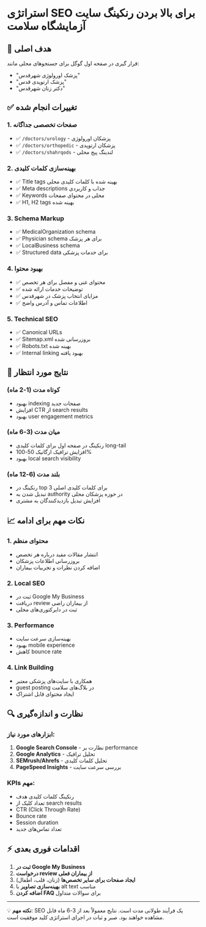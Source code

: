 # استراتژی SEO برای بالا بردن رنکینگ سایت آزمایشگاه سلامت

## 🎯 هدف اصلی
قرار گیری در صفحه اول گوگل برای جستجوهای محلی مانند:
- "پزشک اورولوژی شهرقدس"
- "پزشک ارتوپدی قدس"
- "دکتر زنان شهرقدس"

## ✅ تغییرات انجام شده

### 1. صفحات تخصصی جداگانه
- ✅ `/doctors/urology` - پزشکان اورولوژی
- ✅ `/doctors/orthopedic` - پزشکان ارتوپدی  
- ✅ `/doctors/shahrqods` - لندینگ پیج محلی

### 2. بهینه‌سازی کلمات کلیدی
- ✅ Title tags بهینه شده با کلمات کلیدی محلی
- ✅ Meta descriptions جذاب و کاربردی
- ✅ Keywords محلی در محتوای صفحات
- ✅ H1, H2 tags بهینه شده

### 3. Schema Markup
- ✅ MedicalOrganization schema
- ✅ Physician schema برای هر پزشک
- ✅ LocalBusiness schema
- ✅ Structured data برای خدمات پزشکی

### 4. بهبود محتوا
- ✅ محتوای غنی و مفصل برای هر تخصص
- ✅ توضیحات خدمات ارائه شده
- ✅ مزایای انتخاب پزشک در شهرقدس
- ✅ اطلاعات تماس و آدرس واضح

### 5. Technical SEO
- ✅ Canonical URLs
- ✅ Sitemap.xml بروزرسانی شده
- ✅ Robots.txt بهینه شده
- ✅ Internal linking بهبود یافته

## 🚀 نتایج مورد انتظار

### کوتاه مدت (1-2 ماه)
- بهبود indexing صفحات جدید
- افزایش CTR از search results
- بهبود user engagement metrics

### میان مدت (3-6 ماه)
- رنکینگ در صفحه اول برای کلمات کلیدی long-tail
- افزایش ترافیک ارگانیک 50-100%
- بهبود local search visibility

### بلند مدت (6-12 ماه)
- رنکینگ در top 3 برای کلمات کلیدی اصلی
- تبدیل شدن به authority در حوزه پزشکان محلی
- افزایش تبدیل بازدیدکنندگان به مشتری

## 📈 نکات مهم برای ادامه

### 1. محتوای منظم
- انتشار مقالات مفید درباره هر تخصص
- بروزرسانی اطلاعات پزشکان
- اضافه کردن نظرات و تجربیات بیماران

### 2. Local SEO
- ثبت در Google My Business
- دریافت review از بیماران راضی
- ثبت در دایرکتوری‌های محلی

### 3. Performance
- بهینه‌سازی سرعت سایت
- بهبود mobile experience
- کاهش bounce rate

### 4. Link Building
- همکاری با سایت‌های پزشکی معتبر
- guest posting در بلاگ‌های سلامت
- ایجاد محتوای قابل اشتراک

## 🔍 نظارت و اندازه‌گیری

### ابزارهای مورد نیاز:
1. **Google Search Console** - نظارت بر performance
2. **Google Analytics** - تحلیل ترافیک
3. **SEMrush/Ahrefs** - تحلیل کلمات کلیدی
4. **PageSpeed Insights** - بررسی سرعت سایت

### KPIs مهم:
- رنکینگ کلمات کلیدی هدف
- تعداد کلیک از search results
- CTR (Click Through Rate)
- Bounce rate
- Session duration
- تعداد تماس‌های جدید

## ⚡ اقدامات فوری بعدی

1. **ثبت در Google My Business**
2. **درخواست review از بیماران فعلی**
3. **ایجاد صفحات برای سایر تخصص‌ها** (زنان، قلب، اطفال)
4. **بهینه‌سازی تصاویر** با alt text مناسب
5. **اضافه کردن FAQ** برای سوالات متداول

---

💡 **نکته مهم**: SEO یک فرآیند طولانی مدت است. نتایج معمولاً بعد از 3-6 ماه قابل مشاهده خواهند بود. صبر و ثبات در اجرای استراتژی کلید موفقیت است.
